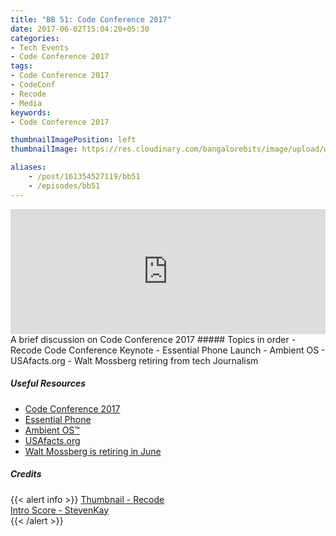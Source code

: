 ```yaml
---
title: "BB 51: Code Conference 2017"
date: 2017-06-02T15:04:20+05:30
categories:
- Tech Events
- Code Conference 2017
tags:
- Code Conference 2017
- CodeConf
- Recode
- Media
keywords:
- Code Conference 2017

thumbnailImagePosition: left
thumbnailImage: https://res.cloudinary.com/bangalorebits/image/upload/w_800,h_800,c_fill,r_50,bo_4px_solid_black/v1517410312/bb-episode-assets/bb51-thumbnail.jpg

aliases:
    - /post/161354527119/bb51
    - /episodes/bb51
---
```

<iframe frameborder='0' height='200px' scrolling='no' seamless src='https://embed.simplecast.com/2b3e3c52?color=f5f5f5' width='100%'></iframe>
<BR>
A brief discussion on Code Conference 2017
<!--more-->
##### Topics in order
- Recode Code Conference Keynote
- Essential Phone Launch
- Ambient OS
- USAfacts.org
- Walt Mossberg retiring from tech Journalism

##### Useful Resources
*   [Code Conference 2017](https://events.recode.net/events/code-conference-2017/)
*   [Essential Phone](https://www.essential.com)
*   [Ambient OS™](https://www.essential.com/home#ambient-os)
*   [USAfacts.org](https://usafacts.org)
*   [Walt Mossberg is retiring in June](https://www.theverge.com/2017/4/7/15217980/walt-mossberg-retiring-in-june)
##### Credits

{{< alert info  >}}
  [Thumbnail - Recode](https://twitter.com/recode?lang=en) <BR>
  [Intro Score - StevenKay](https://plus.google.com/+StevenKay_Detachment)<BR>
{{< /alert >}}
